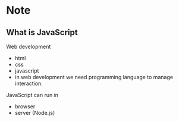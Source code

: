# Note

## What is JavaScript

Web development

- html
- css
- javascript
- in web development we need programming language to manage interaction.

JavaScript can run in

- browser
- server (Node.js)
